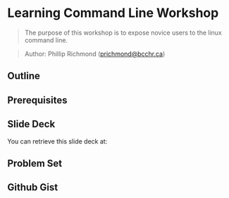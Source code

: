 # Learning Command Line Workshop

> The purpose of this workshop is to expose novice users to the linux command line. 

> Author: Phillip Richmond (prichmond@bcchr.ca)


## Outline


## Prerequisites


## Slide Deck

You can retrieve this slide deck at: 

## Problem Set


## Github Gist





